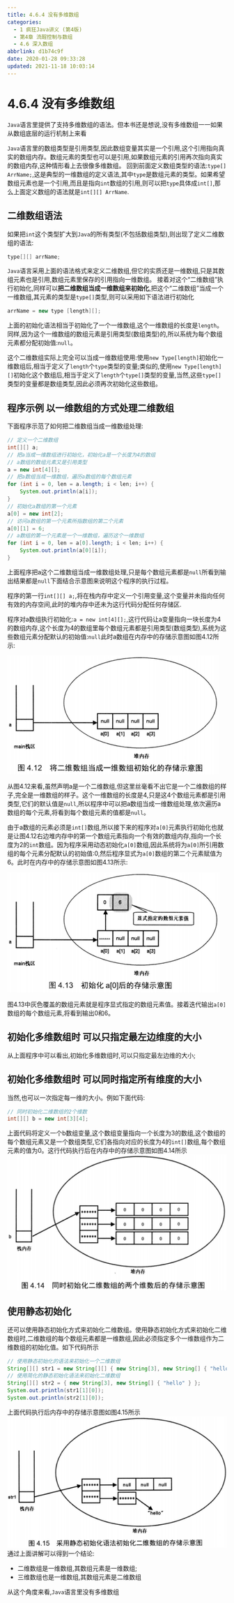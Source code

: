 ```yaml
---
title: 4.6.4 没有多维数组
categories: 
  - 1 疯狂Java讲义 (第4版)
  - 第4章 流酲控制与数组
  - 4.6 深入数组
abbrlink: d1b74c9f
date: 2020-01-28 09:33:28
updated: 2021-11-18 10:03:14
---
```

# 4.6.4 没有多维数组
`Java`语言里提供了支持多维数组的语法。但本书还是想说,没有多维数组一一如果从数组底层的运行机制上来看

`Java`语言里的数组类型是引用类型,因此数组变量其实是一个引用,这个引用指向真实的数组内存。数组元素的类型也可以是引用,如果数组元素的引用再次指向真实的数组内存,这种情形看上去很像多维数组。
回到前面定义数组类型的语法:`type[] ArrName;`,这是典型的一维数组的定义语法,其中`type`是数组元素的类型。如果希望数组元素也是一个引用,而且是指向`int`数组的引用,则可以把`type`具体成`int[]`,那么上面定义数组的语法就是`int[][] ArrName`.
## 二维数组语法
如果把`int`这个类型扩大到`Java`的所有类型(不包括数组类型),则出现了定义二维数组的语法:
```java
type[][] arrName;
```

`Java`语言采用上面的语法格式来定义二维数组,但它的实质还是一维数组,只是其数组元素也是引用,数组元素里保存的引用指向一维数组。
接着对这个“二维数组”执行初始化,同样可以**把二维数组当成一维数组来初始化**,把这个“二维数组”当成一个一维数组,其元素的类型是`type[]`类型,则可以采用如下语法进行初始化

```java
arrName = new type [length][];
```
上面的初始化语法相当于初始化了一个一维数组,这个一维数组的长度是`length`。同样,因为这个一维数组的数组元素是引用类型(数组类型)的,所以系统为每个数组元素都分配初始值:`null`。

这个二维数组实际上完全可以当成一维数组使用:使用`new Type[length]`初始化一维数组后,相当于定义了`length`个`type`类型的变量;类似的,使用`new Type[length][]`初始化这个数组后,相当于定义了`length`个`type[]`类型的变量,当然,这些`type[]`类型的变量都是数组类型,因此必须再次初始化这些数组。

## 程序示例 以一维数组的方式处理二维数组
下面程序示范了如何把二维数组当成一维数组处理:
```java
// 定义一个二维数组
int[][] a;
// 把a当成一维数组进行初始化，初始化a是一个长度为4的数组
// a数组的数组元素又是引用类型
a = new int[4][];
// 把a数组当成一维数组，遍历a数组的每个数组元素
for (int i = 0, len = a.length; i < len; i++) {
    System.out.println(a[i]);
}
// 初始化a数组的第一个元素
a[0] = new int[2];
// 访问a数组的第一个元素所指数组的第二个元素
a[0][1] = 6;
// a数组的第一个元素是一个一维数组，遍历这个一维数组
for (int i = 0, len = a[0].length; i < len; i++) {
    System.out.println(a[0][i]);
}
```
上面程序把a这个二维数组当成一维数组处理,只是每个数组元素都是`null`所看到输出结果都是`null`下面结合示意图来说明这个程序的执行过程。

程序的第一行`int[][] a;`,将在栈内存中定义一个引用变量,这个变量并未指向任何有效的内存空间,此时的堆内存中还未为这行代码分配任何存储区.

程序对a数组执行初始化:`a = new int[4][];`,这行代码让a变量指向一块长度为4的数组内存,这个长度为4的数组里每个数组元素都是引用类型(数组类型),系统为这些数组元素分配默认的初始值:`null`此时a数组在内存中的存储示意图如图4.12所示:

![这里有一张图片](https://raw.githubusercontent.com/lanlan2017/images/master/CrazyJavaHandout4/Chapter4/4.6.4/1.png)

从图4.12来看,虽然声明a是一个二维数组,但这里丝毫看不出它是一个二维数组的样子,完全是一维数组的样子。这个一维数组的长度是4,只是这4个数组元素都是引用类型,它们的默认值是`null`,所以程序中可以把a数组当成一维数组处理,依次遍历a数组的每个元素,将看到每个数组元素的值都是`null`。

由于a数组的元素必须是`int[]`数组,所以接下来的程序对`a[0]`元素执行初始化也就是让图4.12右边堆内存中的第一个数组元素指向一个有效的数组内存,指向一个长度为2的`int`数组。因为程序采用动态初始化`a[0]`数组,因此系统将为`a[0]`所引用数组的每个元素分配默认的初始值:0,然后程序显式为`a[0]`数组的第二个元素赋值为6。此时在内存中的存储示意图如图4.13所示:

![这里有一张图片](https://raw.githubusercontent.com/lanlan2017/images/master/CrazyJavaHandout4/Chapter4/4.6.4/2.png)

图4.13中灰色覆盖的数组元素就是程序显式指定的数组元素值。接着迭代输出`a[0]`数组的每个数组元素,将看到输出0和6。
## 初始化多维数组时 可以只指定最左边维度的大小
从上面程序中可以看出,初始化多维数组时,可以只指定最左边维的大小;

## 初始化多维数组时 可以同时指定所有维度的大小
当然,也可以一次指定每一维的大小。例如下面代码:
```java
// 同时初始化二维数组的2个维数
int[][] b = new int[3][4];
```
上面代码将定义一个b数组变量,这个数组变量指向一个长度为3的数组,这个数组的每个数组元素又是一个数组类型,它们各指向对应的长度为4的`int[]`数组,每个数组元素的值为0。这行代码执行后在内存中的存储示意图如图4.14所示
![这里有一张图片](https://raw.githubusercontent.com/lanlan2017/images/master/CrazyJavaHandout4/Chapter4/4.6.4/3.png)
## 使用静态初始化
还可以使用静态初始化方式来初始化二维数组。使用静态初始化方式来初始化二维数组时,二维数组的每个数组元素都是一维数组,因此必须指定多个一维数组作为二维数组的初始化值。如下代码所示
```java
// 使用静态初始化的语法来初始化一个二维数组
String[][] str1 = new String[][] { new String[3], new String[] { "hello" } };
// 使用简化的静态初始化语法来初始化二维数组
String[][] str2 = { new String[3], new String[] { "hello" } };
System.out.println(str1[1][0]);
System.out.println(str2[1][0]);
```
上面代码执行后内存中的存储示意图如图4.15所示
![这里有一张图片](https://raw.githubusercontent.com/lanlan2017/images/master/CrazyJavaHandout4/Chapter4/4.6.4/4.png)
通过上面讲解可以得到一个结论:
- 二维数组是一维数组,其数组元素是一维数组;
- 三维数组也是一维数组,其数组元素是二维数组

从这个角度来看,`Java`语言里没有多维数组
